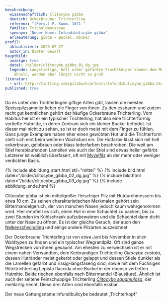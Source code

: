 ```yaml
---
beschreibung:
  wissenschaftlich: Clitocybe gibba
  deutsch: Ockerbrauner Trichterling
  referenz: "(Pers.) P. Kumm. 1871 "
  familie: Tricholomataceae
  synonym: "Neuer Name: Infundibulicybe gibba"
  erlaeuterung: gibba = Buckel, Höcker
profil:
  aktualisiert: 2020-07-27
  autor_in: Dieter Gewalt
hauptbild:
  anzeige: true
  datei: /bilder/clitocybe_gibba_01_dg.jpg
  legende: Langstielige, hell ocker gefärbte Fruchtkörper können dem Mönchskopf
    ähneln, werden aber längst nicht so groß
literatur:
  - url: http://tintling.com/pilzbuch/arten/i/Infundibulicybe_gibba.html
published: true
---
```

Da es unter den Trichterlingen giftige Arten gibt, lassen die meisten Speisepilzsammler lieber die Finger von ihnen. Zu den essbaren und zudem recht gut kenntlichen gehört der häufige Ockerbraune Trichterling. Vom Habitus her ist er ein typischer Trichterling, hat also eine trichterförmig vertiefte Hutmitte, in deren Zentrum sich ein kleiner Buckel befindet. Ist dieser mal nicht zu sehen, so ist er doch meist mit dem Finger zu fühlen. Ganz junge Exemplare haben eher einen gewöbten Hut und die Trichterform stellt sich erst beim weiteren Wachstum ein. Die Hutfarbe lässt sich mit hell ockerbraun, gelbbraun oder blass lederfarben beschreiben. Die weit am Stiel herablaufenden Lamellen wie auch der Stiel sind etwas heller gefärbt. Letzterer ist weißlich überfasert, oft mit [Myzelfilz](Myzel "Glossar") an der mehr oder weniger verdickten Basis.

{% include abbildung_start.html stil="mittel" %}
{% include bild.html datei="/bilder/clitocybe_gibba_02_dg.jpg" %}
{% include bild.html datei="/bilder/clitocybe_gibba_03_dg.jpg" %}
{% include abbildung_ende.html %}

Clitocybe gibba ist ein mittelgroßer fleischiger Pilz mit Hutdurchmessern bis etwa 10 cm. Zu seinen charakteristischen Merkmalen gehört sein Bittermandelgeruch, der von manchen Nasen jedoch kaum wahrgenommen wird. Hier empfielt es sich, einen Hut in eine Schachtel zu packen, bis zu zwei Stunden im Kühlschrank aufzubewahren und die Schachtel dann dicht unter der Nase zu öffnen. Es ist der gleiche Geruch, der auch den [Nelkenschwindling](/pilze/marasmius-oreades-nelkenschwindling) und einige andere Pilzarten auszeichnet.

Der Ockerbraune Trichterling ist von etwa Juni bis November in allen Waldtypen zu finden und ein typischer Wegrandpilz. Oft sind ganze Wegstrecken von ihnen gesäumt. Am ehesten zu verwechseln ist er mit einem nahen Verwandten, dem Kerbrandigen Trichterling *Clitocybe costata*, dessen Hutränder meist gekerbt oder gelappt und dessen Stiele dunkler als die Lamellen gefärbt und rissig-längsfaserig sind, sowie mit dem Fuchsigen Röteltrichterling Lepista flaccida ohne Buckel in der ebenso vertieften Hutmitte. Beide riechen ebenfalls nach Bittermandel (Blausäure). Ähnlich ist auch der seltene Feinschuppige Trichterling *[Clitocybe squamulosa](/pilze/clitocybe-squamulosa-feinschuppiger-trichterling)*, der mehlartig riecht. Diese drei Arten sind ebenfalls essbar.

Der neue Gattungsname Infundibulicybe bedeutet „Trichterkopf"